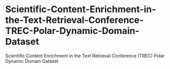 # Scientific-Content-Enrichment-in-the-Text-Retrieval-Conference-TREC-Polar-Dynamic-Domain-Dataset
Scientific Content Enrichment in the Text Retrieval Conference (TREC) Polar Dynamic Domain Dataset
